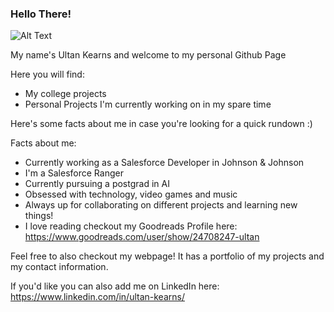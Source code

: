 ### Hello There!

![Alt Text](https://c.tenor.com/WuOwfnsLcfYAAAAS/star-wars-obi-wan-kenobi.gif)



<!--
**Ultan-Kearns/ultan-kearns** is a ✨ _special_ ✨ repository because its `README.md` (this file) appears on your GitHub profile.

Here are some ideas to get you started:

- 🔭 I’m currently working on ...
- 🌱 I’m currently learning ...
- 👯 I’m looking to collaborate on ...
- 🤔 I’m looking for help with ...
- 💬 Ask me about ...
- 📫 How to reach me: ...
- ⚡ Fun fact: ...
-->
My name's Ultan Kearns and welcome to my personal Github Page

Here you will find:

+ My college projects
+ Personal Projects I'm currently working on in my spare time

Here's some facts about me in case you're looking for a quick rundown :)

Facts about me:

+ Currently working as a Salesforce Developer in Johnson & Johnson
+ I'm a Salesforce Ranger
+ Currently pursuing a postgrad in AI
+ Obsessed with technology, video games and music
+ Always up for collaborating on different projects and learning new things!
+ I love reading checkout my Goodreads Profile here: https://www.goodreads.com/user/show/24708247-ultan

Feel free to also checkout my webpage! It has a portfolio of my projects and my contact information.

If you'd like you can also add me on LinkedIn here: https://www.linkedin.com/in/ultan-kearns/
